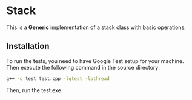 # Stack

This is a **Generic** implementation of a stack class with basic operations.

## Installation

To run the tests, you need to have Google Test setup for your machine. Then execute the following command in the source directory:
```cmd
g++ -o test test.cpp -lgtest -lpthread
```
Then, run the test.exe.
